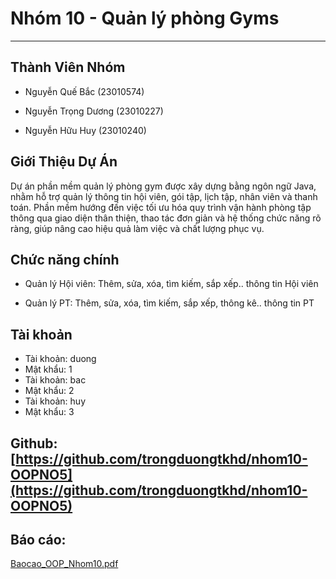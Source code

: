<h1>Nhóm 10 - Quản lý phòng Gyms</h1>

 ---


<h2> Thành Viên Nhóm </h2>

   - Nguyễn Quế Bắc (23010574)  
     
   - Nguyễn Trọng Dương (23010227)

   - Nguyễn Hữu Huy (23010240)


<h2>Giới Thiệu Dự Án</h2>
    Dự án phần mềm quản lý phòng gym được xây dựng bằng ngôn ngữ Java, nhằm hỗ trợ quản lý thông tin hội viên, gói tập, lịch tập, nhân viên và thanh toán. Phần mềm hướng đến việc tối ưu hóa quy trình vận hành phòng tập thông qua giao diện thân thiện, thao tác đơn giản và hệ thống chức năng rõ ràng, giúp nâng cao hiệu quả làm việc và chất lượng phục vụ.

 <h2>Chức năng chính</h2>
    
+ Quản lý Hội viên: Thêm, sửa, xóa, tìm kiếm, sắp xếp.. thông tin Hội viên
    
+ Quản lý PT: Thêm, sửa, xóa, tìm kiếm, sắp xếp, thông kê.. thông tin PT



<h2>Tài khoản</h2>
    
+ Tài khoản: duong
+ Mật khẩu: 1
+ Tài khoản: bac
+ Mật khẩu: 2
+ Tài khoản: huy
+ Mật khẩu: 3


## Github: [https://github.com/trongduongtkhd/nhom10-OOPNO5](https://github.com/trongduongtkhd/nhom10-OOPNO5)

## Báo cáo:
[Baocao_OOP_Nhom10.pdf](https://github.com/user-attachments/files/21492328/Baocao_OOP_Nhom10.pdf)



